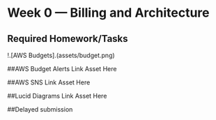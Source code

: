 # Week 0 — Billing and Architecture

## Required Homework/Tasks

!.[AWS Budgets].(assets/budget.png)

##AWS Budget Alerts
Link Asset Here

##AWS SNS
Link Asset Here

##Lucid Diagrams
Link Asset Here

##Delayed submission
